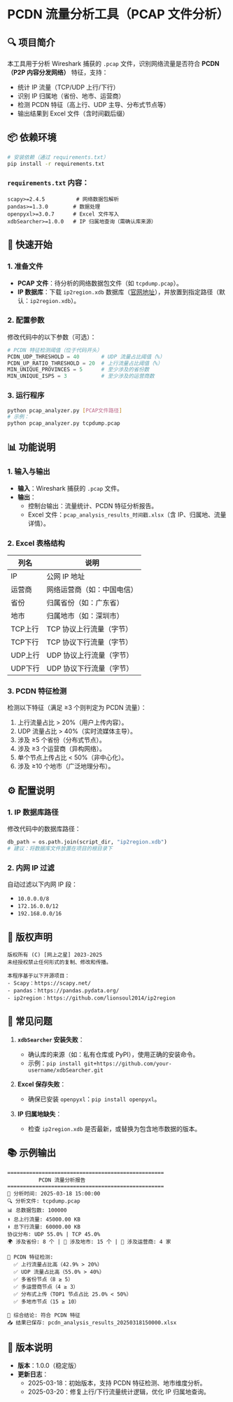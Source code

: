 # PCDN 流量分析工具（PCAP 文件分析）

## 🔍 项目简介
本工具用于分析 Wireshark 捕获的 `.pcap` 文件，识别网络流量是否符合 **PCDN（P2P 内容分发网络）** 特征，支持：
- 统计 IP 流量（TCP/UDP 上行/下行）
- 识别 IP 归属地（省份、地市、运营商）
- 检测 PCDN 特征（高上行、UDP 主导、分布式节点等）
- 输出结果到 Excel 文件（含时间戳后缀）


## 📦 依赖环境
```bash
# 安装依赖（通过 requirements.txt）
pip install -r requirements.txt
```

### `requirements.txt` 内容：
```plaintext
scapy>=2.4.5          # 网络数据包解析
pandas>=1.3.0        # 数据处理
openpyxl>=3.0.7      # Excel 文件写入
xdbSearcher>=1.0.0   # IP 归属地查询（需确认库来源）
```


## 🚀 快速开始

### 1. 准备文件
- **PCAP 文件**：待分析的网络数据包文件（如 `tcpdump.pcap`）。
- **IP 数据库**：下载 `ip2region.xdb` 数据库（[官网地址](https://github.com/lionsoul2014/ip2region)），并放置到指定路径（默认：`ip2region.xdb`）。

### 2. 配置参数
修改代码中的以下参数（可选）：
```python
# PCDN 特征检测阈值（位于代码开头）
PCDN_UDP_THRESHOLD = 40       # UDP 流量占比阈值（%）
PCDN_UP_RATIO_THRESHOLD = 20  # 上行流量占比阈值（%）
MIN_UNIQUE_PROVINCES = 5      # 至少涉及的省份数
MIN_UNIQUE_ISPS = 3           # 至少涉及的运营商数
```

### 3. 运行程序
```bash
python pcap_analyzer.py [PCAP文件路径]
# 示例：
python pcap_analyzer.py tcpdump.pcap
```


## 📊 功能说明

### 1. 输入与输出
- **输入**：Wireshark 捕获的 `.pcap` 文件。
- **输出**：
  - 控制台输出：流量统计、PCDN 特征分析报告。
  - Excel 文件：`pcap_analysis_results_时间戳.xlsx`（含 IP、归属地、流量详情）。

### 2. Excel 表格结构
| 列名         | 说明                     |
|--------------|--------------------------|
| IP           | 公网 IP 地址             |
| 运营商       | 网络运营商（如：中国电信）|
| 省份         | 归属省份（如：广东省）   |
| 地市         | 归属地市（如：深圳市）   |
| TCP上行       | TCP 协议上行流量（字节） |
| TCP下行       | TCP 协议下行流量（字节） |
| UDP上行       | UDP 协议上行流量（字节） |
| UDP下行       | UDP 协议下行流量（字节） |

### 3. PCDN 特征检测
检测以下特征（满足 ≥3 个则判定为 PCDN 流量）：
1. 上行流量占比 > 20%（用户上传内容）。
2. UDP 流量占比 > 40%（实时流媒体主导）。
3. 涉及 ≥5 个省份（分布式节点）。
4. 涉及 ≥3 个运营商（异构网络）。
5. 单个节点上传占比 < 50%（非中心化）。
6. 涉及 ≥10 个地市（广泛地理分布）。


## ⚙️ 配置说明

### 1. IP 数据库路径
修改代码中的数据库路径：
```python
db_path = os.path.join(script_dir, "ip2region.xdb")
# 建议：将数据库文件放置在项目的根目录下
```

### 2. 内网 IP 过滤
自动过滤以下内网 IP 段：
- `10.0.0.0/8`
- `172.16.0.0/12`
- `192.168.0.0/16`


## 📄 版权声明
```
版权所有 (C) [网上之星] 2023-2025  
未经授权禁止任何形式的复制、修改和传播。  

本程序基于以下开源项目：  
- Scapy：https://scapy.net/  
- pandas：https://pandas.pydata.org/  
- ip2region：https://github.com/lionsoul2014/ip2region  
```


## 🐞 常见问题
1. **`xdbSearcher` 安装失败**：  
   - 确认库的来源（如：私有仓库或 PyPI），使用正确的安装命令。  
   - 示例：`pip install git+https://github.com/your-username/xdbSearcher.git`

2. **Excel 保存失败**：  
   - 确保已安装 `openpyxl`：`pip install openpyxl`。

3. **IP 归属地缺失**：  
   - 检查 `ip2region.xdb` 是否最新，或替换为包含地市数据的版本。


## 📚 示例输出
```
==================================================
          PCDN 流量分析报告          
==================================================
📅 分析时间: 2025-03-18 15:00:00  
🔍 分析文件: tcpdump.pcap  
📊 总数据包数: 100000  
⬆️ 总上行流量: 45000.00 KB  
⬇️ 总下行流量: 60000.00 KB  
协议分布: UDP 55.0% | TCP 45.0%  
🌍 涉及省份: 8 个 | 🌆 涉及地市: 15 个 | 📡 涉及运营商: 4 家  

📌 PCDN 特征检测:  
  ✅ 上行流量占比高（42.9% > 20%）  
  ✅ UDP 流量占比高（55.0% > 40%）  
  ✅ 多省份节点（8 ≥ 5）  
  ✅ 多运营商节点（4 ≥ 3）  
  ✅ 分布式上传（TOP1 节点占比 25.0% < 50%）  
  ✅ 多地市节点（15 ≥ 10）  

📢 综合结论: 符合 PCDN 特征  
📥 结果已保存: pcdn_analysis_results_20250318150000.xlsx  
```


## 📖 版本说明
- **版本**：1.0.0（稳定版）  
- **更新日志**：  
  - 2025-03-18：初始版本，支持 PCDN 特征检测、地市维度分析。  
  - 2025-03-20：修复上行/下行流量统计逻辑，优化 IP 归属地查询。


